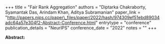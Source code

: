 +++
title = "Fair Rank Aggregation"
authors = "Diptarka Chakraborty, Syamantak Das, Arindam Khan, Aditya Subramanian"
paper_link = "http://papers.nips.cc/paper\_files/paper/2022/hash/974309ef51ebd89034adc64a57e304f2-Abstract-Conference.html"
entrytype = "conference"
publication_details = "NeurIPS"
conference_date = "2022"
notes = ""
+++

<b>Abstract:</b>
